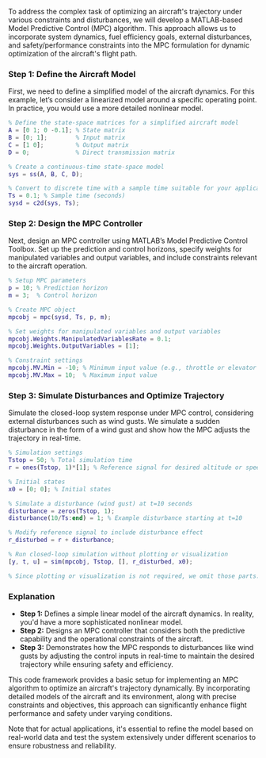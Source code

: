 To address the complex task of optimizing an aircraft's trajectory under various constraints and disturbances, we will develop a MATLAB-based Model Predictive Control (MPC) algorithm. This approach allows us to incorporate system dynamics, fuel efficiency goals, external disturbances, and safety/performance constraints into the MPC formulation for dynamic optimization of the aircraft's flight path.

### Step 1: Define the Aircraft Model

First, we need to define a simplified model of the aircraft dynamics. For this example, let’s consider a linearized model around a specific operating point. In practice, you would use a more detailed nonlinear model.

```matlab
% Define the state-space matrices for a simplified aircraft model
A = [0 1; 0 -0.1]; % State matrix
B = [0; 1];        % Input matrix
C = [1 0];         % Output matrix
D = 0;             % Direct transmission matrix

% Create a continuous-time state-space model
sys = ss(A, B, C, D);

% Convert to discrete time with a sample time suitable for your application
Ts = 0.1; % Sample time (seconds)
sysd = c2d(sys, Ts);
```

### Step 2: Design the MPC Controller

Next, design an MPC controller using MATLAB’s Model Predictive Control Toolbox. Set up the prediction and control horizons, specify weights for manipulated variables and output variables, and include constraints relevant to the aircraft operation.

```matlab
% Setup MPC parameters
p = 10; % Prediction horizon
m = 3;  % Control horizon

% Create MPC object
mpcobj = mpc(sysd, Ts, p, m);

% Set weights for manipulated variables and output variables
mpcobj.Weights.ManipulatedVariablesRate = 0.1;
mpcobj.Weights.OutputVariables = [1];

% Constraint settings
mpcobj.MV.Min = -10; % Minimum input value (e.g., throttle or elevator angle)
mpcobj.MV.Max = 10;  % Maximum input value
```

### Step 3: Simulate Disturbances and Optimize Trajectory

Simulate the closed-loop system response under MPC control, considering external disturbances such as wind gusts. We simulate a sudden disturbance in the form of a wind gust and show how the MPC adjusts the trajectory in real-time.

```matlab
% Simulation settings
Tstop = 50; % Total simulation time
r = ones(Tstop, 1)*[1]; % Reference signal for desired altitude or speed

% Initial states
x0 = [0; 0]; % Initial states

% Simulate a disturbance (wind gust) at t=10 seconds
disturbance = zeros(Tstop, 1);
disturbance(10/Ts:end) = 1; % Example disturbance starting at t=10

% Modify reference signal to include disturbance effect
r_disturbed = r + disturbance;

% Run closed-loop simulation without plotting or visualization
[y, t, u] = sim(mpcobj, Tstop, [], r_disturbed, x0);

% Since plotting or visualization is not required, we omit those parts.
```

### Explanation

- **Step 1:** Defines a simple linear model of the aircraft dynamics. In reality, you'd have a more sophisticated nonlinear model.
- **Step 2:** Designs an MPC controller that considers both the predictive capability and the operational constraints of the aircraft.
- **Step 3:** Demonstrates how the MPC responds to disturbances like wind gusts by adjusting the control inputs in real-time to maintain the desired trajectory while ensuring safety and efficiency.

This code framework provides a basic setup for implementing an MPC algorithm to optimize an aircraft's trajectory dynamically. By incorporating detailed models of the aircraft and its environment, along with precise constraints and objectives, this approach can significantly enhance flight performance and safety under varying conditions. 

Note that for actual applications, it's essential to refine the model based on real-world data and test the system extensively under different scenarios to ensure robustness and reliability.

